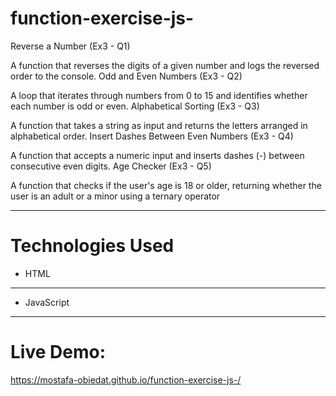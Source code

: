 # function-exercise-js-

Reverse a Number (Ex3 - Q1)

A function that reverses the digits of a given number and logs the reversed order to the console.
Odd and Even Numbers (Ex3 - Q2)

A loop that iterates through numbers from 0 to 15 and identifies whether each number is odd or even.
Alphabetical Sorting (Ex3 - Q3)

A function that takes a string as input and returns the letters arranged in alphabetical order.
Insert Dashes Between Even Numbers (Ex3 - Q4)

A function that accepts a numeric input and inserts dashes (-) between consecutive even digits.
Age Checker (Ex3 - Q5)

A function that checks if the user's age is 18 or older, returning whether the user is an adult or a minor using a ternary operator

---

# Technologies Used

- HTML
---
- JavaScript

---

# Live Demo:

 https://mostafa-obiedat.github.io/function-exercise-js-/






